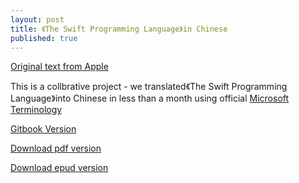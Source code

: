 ```yaml
---
layout: post
title: 《The Swift Programming Language》in Chinese
published: true
---
```


[Original text from Apple](https://developer.apple.com/library/prerelease/ios/documentation/Swift/Conceptual/Swift_Programming_Language/index.html#//apple_ref/doc/uid/TP40014097-CH3-ID0)

This is a collbrative project - we translated《The Swift Programming Language》into Chinese in less than a month using official [Microsoft Terminology](http://www.microsoft.com/Language/zh-cn/Search.aspx)

[Gitbook Version](http://swiftguide.cn/)

[Download pdf version](http://wiki.jikexueyuan.com/download/swift/pdf/)

[Download epud version](http://wiki.jikexueyuan.com/download/swift/epub/)
